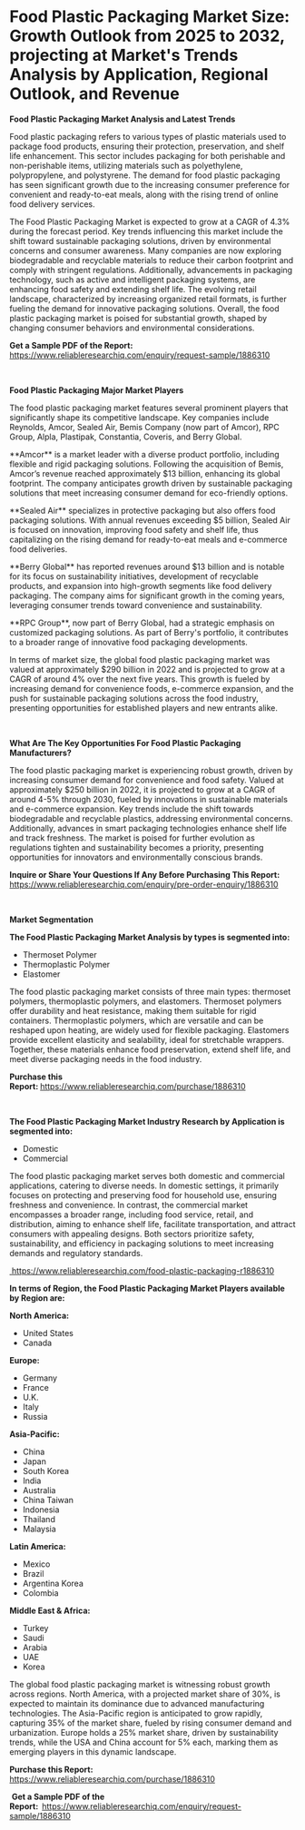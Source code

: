 <p><h1>Food Plastic Packaging Market Size: Growth Outlook from 2025 to 2032, projecting at Market's Trends Analysis by Application, Regional Outlook, and Revenue</h1></p><p><strong>Food Plastic Packaging Market Analysis and Latest Trends</strong></p>
<p><p>Food plastic packaging refers to various types of plastic materials used to package food products, ensuring their protection, preservation, and shelf life enhancement. This sector includes packaging for both perishable and non-perishable items, utilizing materials such as polyethylene, polypropylene, and polystyrene. The demand for food plastic packaging has seen significant growth due to the increasing consumer preference for convenient and ready-to-eat meals, along with the rising trend of online food delivery services. </p><p>The Food Plastic Packaging Market is expected to grow at a CAGR of 4.3% during the forecast period. Key trends influencing this market include the shift toward sustainable packaging solutions, driven by environmental concerns and consumer awareness. Many companies are now exploring biodegradable and recyclable materials to reduce their carbon footprint and comply with stringent regulations. Additionally, advancements in packaging technology, such as active and intelligent packaging systems, are enhancing food safety and extending shelf life. The evolving retail landscape, characterized by increasing organized retail formats, is further fueling the demand for innovative packaging solutions. Overall, the food plastic packaging market is poised for substantial growth, shaped by changing consumer behaviors and environmental considerations.</p></p>
<p><strong>Get a Sample PDF of the Report:&nbsp;</strong> <a href="https://www.reliableresearchiq.com/enquiry/request-sample/1886310?utm_campaign=1842&utm_medium=2&utm_source=Github&utm_content=ia&utm_term=19042025&utm_id=food-plastic-packaging">https://www.reliableresearchiq.com/enquiry/request-sample/1886310</a></p>
<p>&nbsp;</p>
<p><strong>Food Plastic Packaging Major Market Players</strong></p>
<p><p>The food plastic packaging market features several prominent players that significantly shape its competitive landscape. Key companies include Reynolds, Amcor, Sealed Air, Bemis Company (now part of Amcor), RPC Group, Alpla, Plastipak, Constantia, Coveris, and Berry Global.</p><p>**Amcor** is a market leader with a diverse product portfolio, including flexible and rigid packaging solutions. Following the acquisition of Bemis, Amcor’s revenue reached approximately $13 billion, enhancing its global footprint. The company anticipates growth driven by sustainable packaging solutions that meet increasing consumer demand for eco-friendly options.</p><p>**Sealed Air** specializes in protective packaging but also offers food packaging solutions. With annual revenues exceeding $5 billion, Sealed Air is focused on innovation, improving food safety and shelf life, thus capitalizing on the rising demand for ready-to-eat meals and e-commerce food deliveries.</p><p>**Berry Global** has reported revenues around $13 billion and is notable for its focus on sustainability initiatives, development of recyclable products, and expansion into high-growth segments like food delivery packaging. The company aims for significant growth in the coming years, leveraging consumer trends toward convenience and sustainability.</p><p>**RPC Group**, now part of Berry Global, had a strategic emphasis on customized packaging solutions. As part of Berry's portfolio, it contributes to a broader range of innovative food packaging developments.</p><p>In terms of market size, the global food plastic packaging market was valued at approximately $290 billion in 2022 and is projected to grow at a CAGR of around 4% over the next five years. This growth is fueled by increasing demand for convenience foods, e-commerce expansion, and the push for sustainable packaging solutions across the food industry, presenting opportunities for established players and new entrants alike.</p></p>
<p>&nbsp;</p>
<p><strong>What Are The Key Opportunities For Food Plastic Packaging Manufacturers?</strong></p>
<p><p>The food plastic packaging market is experiencing robust growth, driven by increasing consumer demand for convenience and food safety. Valued at approximately $250 billion in 2022, it is projected to grow at a CAGR of around 4-5% through 2030, fueled by innovations in sustainable materials and e-commerce expansion. Key trends include the shift towards biodegradable and recyclable plastics, addressing environmental concerns. Additionally, advances in smart packaging technologies enhance shelf life and track freshness. The market is poised for further evolution as regulations tighten and sustainability becomes a priority, presenting opportunities for innovators and environmentally conscious brands.</p></p>
<p><strong>Inquire or Share Your Questions If Any Before Purchasing This Report:</strong> <a href="https://www.reliableresearchiq.com/enquiry/pre-order-enquiry/1886310?utm_campaign=1842&utm_medium=2&utm_source=Github&utm_content=ia&utm_term=19042025&utm_id=food-plastic-packaging">https://www.reliableresearchiq.com/enquiry/pre-order-enquiry/1886310</a></p>
<p>&nbsp;</p>
<p><strong>Market Segmentation</strong></p>
<p><strong>The Food Plastic Packaging Market Analysis by types is segmented into:</strong></p>
<p><ul><li>Thermoset Polymer</li><li>Thermoplastic Polymer</li><li>Elastomer</li></ul></p>
<p><p>The food plastic packaging market consists of three main types: thermoset polymers, thermoplastic polymers, and elastomers. Thermoset polymers offer durability and heat resistance, making them suitable for rigid containers. Thermoplastic polymers, which are versatile and can be reshaped upon heating, are widely used for flexible packaging. Elastomers provide excellent elasticity and sealability, ideal for stretchable wrappers. Together, these materials enhance food preservation, extend shelf life, and meet diverse packaging needs in the food industry.</p></p>
<p><strong>Purchase this Report:&nbsp;</strong><a href="https://www.reliableresearchiq.com/purchase/1886310?utm_campaign=1842&utm_medium=2&utm_source=Github&utm_content=ia&utm_term=19042025&utm_id=food-plastic-packaging">https://www.reliableresearchiq.com/purchase/1886310</a></p>
<p>&nbsp;</p>
<p><strong>The Food Plastic Packaging Market Industry Research by Application is segmented into:</strong></p>
<p><ul><li>Domestic</li><li>Commercial</li></ul></p>
<p><p>The food plastic packaging market serves both domestic and commercial applications, catering to diverse needs. In domestic settings, it primarily focuses on protecting and preserving food for household use, ensuring freshness and convenience. In contrast, the commercial market encompasses a broader range, including food service, retail, and distribution, aiming to enhance shelf life, facilitate transportation, and attract consumers with appealing designs. Both sectors prioritize safety, sustainability, and efficiency in packaging solutions to meet increasing demands and regulatory standards.</p></p>
<p><a href="https://www.reliableresearchiq.com/food-plastic-packaging-r1886310?utm_campaign=1842&utm_medium=2&utm_source=Github&utm_content=ia&utm_term=19042025&utm_id=food-plastic-packaging">&nbsp;https://www.reliableresearchiq.com/food-plastic-packaging-r1886310</a></p>
<p><strong>In terms of Region, the Food Plastic Packaging Market Players available by Region are:</strong></p>
<p>
    <p> <strong> North America: </strong>
        <ul>
            <li>United States</li>
            <li>Canada</li>
        </ul>
        </p> 
    <p> <strong> Europe: </strong>
        <ul>
            <li>Germany</li>
            <li>France</li>
            <li>U.K.</li>
            <li>Italy</li>
            <li>Russia</li>
        </ul>
        </p> 
    <p> <strong> Asia-Pacific: </strong>
        <ul>
            <li>China</li>
            <li>Japan</li>
            <li>South Korea</li>
            <li>India</li>
            <li>Australia</li>
            <li>China Taiwan</li>
            <li>Indonesia</li>
            <li>Thailand</li>
            <li>Malaysia</li>
        </ul>
        </p> 
    <p> <strong> Latin America: </strong>
        <ul>
            <li>Mexico</li>
            <li>Brazil</li>
            <li>Argentina Korea</li>
            <li>Colombia</li>
        </ul>
        </p> 
    <p> <strong> Middle East & Africa: </strong>
        <ul>
            <li>Turkey</li>
            <li>Saudi</li>
            <li>Arabia</li>
            <li>UAE</li>
            <li>Korea</li>
        </ul>
    </p>
    </p>
<p><p>The global food plastic packaging market is witnessing robust growth across regions. North America, with a projected market share of 30%, is expected to maintain its dominance due to advanced manufacturing technologies. The Asia-Pacific region is anticipated to grow rapidly, capturing 35% of the market share, fueled by rising consumer demand and urbanization. Europe holds a 25% market share, driven by sustainability trends, while the USA and China account for 5% each, marking them as emerging players in this dynamic landscape.</p></p>
<p><strong>Purchase this Report: </strong><a href="https://www.reliableresearchiq.com/purchase/1886310?utm_campaign=1842&utm_medium=2&utm_source=Github&utm_content=ia&utm_term=19042025&utm_id=food-plastic-packaging">https://www.reliableresearchiq.com/purchase/1886310</a></p>
<p>&nbsp;<strong>Get a Sample PDF of the Report:&nbsp;&nbsp;</strong><a href="https://www.reliableresearchiq.com/enquiry/request-sample/1886310?utm_campaign=1842&utm_medium=2&utm_source=Github&utm_content=ia&utm_term=19042025&utm_id=food-plastic-packaging">https://www.reliableresearchiq.com/enquiry/request-sample/1886310</a></p>
<p><strong></strong></p>
<p><p></p><p></p><p></p></p>